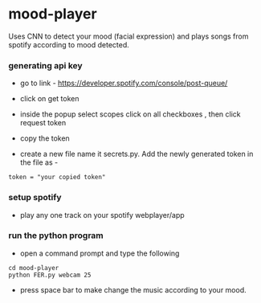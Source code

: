 # mood-player
Uses CNN to detect your mood (facial expression) and plays songs from spotify according to mood detected.

### generating api key

- go to link - https://developer.spotify.com/console/post-queue/

- click on get token

- inside the popup select scopes click on all checkboxes , then click request token

- copy the token

- create a new file name it secrets.py. Add the newly generated token in the file as - 

~~~
token = "your copied token"
~~~

### setup spotify

- play any one track on your spotify webplayer/app

### run the python program

- open a command prompt and type the following
~~~
cd mood-player
python FER.py webcam 25
~~~

- press space bar to make change the music according to your mood.
